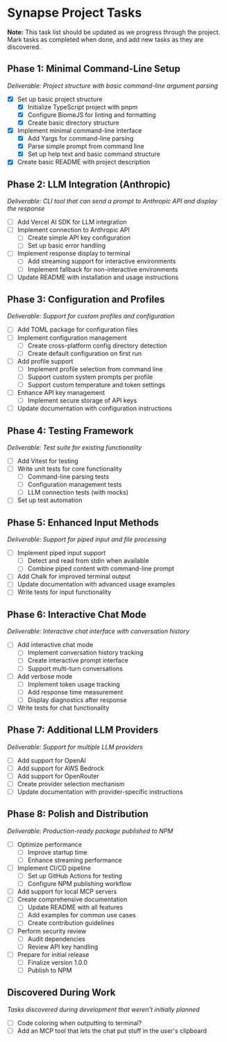 # Synapse Project Tasks

**Note:** This task list should be updated as we progress through the project. Mark tasks as completed when done, and add new tasks as they are discovered.

## Phase 1: Minimal Command-Line Setup
*Deliverable: Project structure with basic command-line argument parsing*

- [x] Set up basic project structure
  - [x] Initialize TypeScript project with pnpm
  - [x] Configure BiomeJS for linting and formatting
  - [x] Create basic directory structure
- [x] Implement minimal command-line interface
  - [x] Add Yargs for command-line parsing
  - [x] Parse simple prompt from command line
  - [x] Set up help text and basic command structure
- [x] Create basic README with project description

## Phase 2: LLM Integration (Anthropic)
*Deliverable: CLI tool that can send a prompt to Anthropic API and display the response*

- [ ] Add Vercel AI SDK for LLM integration
- [ ] Implement connection to Anthropic API
  - [ ] Create simple API key configuration
  - [ ] Set up basic error handling
- [ ] Implement response display to terminal
  - [ ] Add streaming support for interactive environments
  - [ ] Implement fallback for non-interactive environments
- [ ] Update README with installation and usage instructions

## Phase 3: Configuration and Profiles
*Deliverable: Support for custom profiles and configuration*

- [ ] Add TOML package for configuration files
- [ ] Implement configuration management
  - [ ] Create cross-platform config directory detection
  - [ ] Create default configuration on first run
- [ ] Add profile support
  - [ ] Implement profile selection from command line
  - [ ] Support custom system prompts per profile
  - [ ] Support custom temperature and token settings
- [ ] Enhance API key management
  - [ ] Implement secure storage of API keys
- [ ] Update documentation with configuration instructions

## Phase 4: Testing Framework
*Deliverable: Test suite for existing functionality*

- [ ] Add Vitest for testing
- [ ] Write unit tests for core functionality
  - [ ] Command-line parsing tests
  - [ ] Configuration management tests
  - [ ] LLM connection tests (with mocks)
- [ ] Set up test automation

## Phase 5: Enhanced Input Methods
*Deliverable: Support for piped input and file processing*

- [ ] Implement piped input support
  - [ ] Detect and read from stdin when available
  - [ ] Combine piped content with command-line prompt
- [ ] Add Chalk for improved terminal output
- [ ] Update documentation with advanced usage examples
- [ ] Write tests for input functionality

## Phase 6: Interactive Chat Mode
*Deliverable: Interactive chat interface with conversation history*

- [ ] Add interactive chat mode
  - [ ] Implement conversation history tracking
  - [ ] Create interactive prompt interface
  - [ ] Support multi-turn conversations
- [ ] Add verbose mode
  - [ ] Implement token usage tracking
  - [ ] Add response time measurement
  - [ ] Display diagnostics after response
- [ ] Write tests for chat functionality

## Phase 7: Additional LLM Providers
*Deliverable: Support for multiple LLM providers*

- [ ] Add support for OpenAI
- [ ] Add support for AWS Bedrock
- [ ] Add support for OpenRouter
- [ ] Create provider selection mechanism
- [ ] Update documentation with provider-specific instructions

## Phase 8: Polish and Distribution
*Deliverable: Production-ready package published to NPM*

- [ ] Optimize performance
  - [ ] Improve startup time
  - [ ] Enhance streaming performance
- [ ] Implement CI/CD pipeline
  - [ ] Set up GitHub Actions for testing
  - [ ] Configure NPM publishing workflow
- [ ] Add support for local MCP servers
- [ ] Create comprehensive documentation
  - [ ] Update README with all features
  - [ ] Add examples for common use cases
  - [ ] Create contribution guidelines
- [ ] Perform security review
  - [ ] Audit dependencies
  - [ ] Review API key handling
- [ ] Prepare for initial release
  - [ ] Finalize version 1.0.0
  - [ ] Publish to NPM

## Discovered During Work
*Tasks discovered during development that weren't initially planned*

- [ ] Code coloring when outputting to terminal?
- [ ] Add an MCP tool that lets the chat put stuff in the user's clipboard
